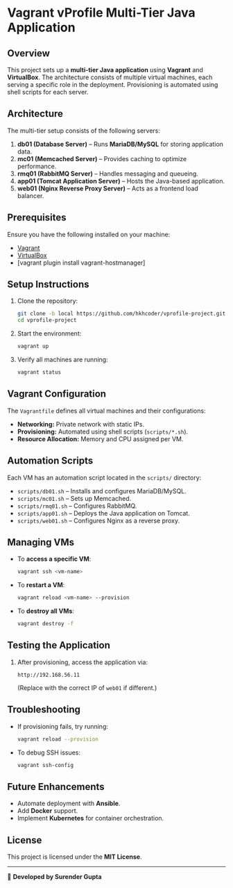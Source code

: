 # Vagrant vProfile Multi-Tier Java Application

## Overview
This project sets up a **multi-tier Java application** using **Vagrant** and **VirtualBox**. The architecture consists of multiple virtual machines, each serving a specific role in the deployment. Provisioning is automated using shell scripts for each server.

## Architecture
The multi-tier setup consists of the following servers:

1. **db01 (Database Server)** – Runs **MariaDB/MySQL** for storing application data.
2. **mc01 (Memcached Server)** – Provides caching to optimize performance.
3. **rmq01 (RabbitMQ Server)** – Handles messaging and queueing.
4. **app01 (Tomcat Application Server)** – Hosts the Java-based application.
5. **web01 (Nginx Reverse Proxy Server)** – Acts as a frontend load balancer.

## Prerequisites
Ensure you have the following installed on your machine:
- [Vagrant](https://www.vagrantup.com/downloads)
- [VirtualBox](https://www.virtualbox.org/wiki/Downloads)
- [vagrant plugin install vagrant-hostmanager]

## Setup Instructions
1. Clone the repository:
   ```sh
   git clone -b local https://github.com/hkhcoder/vprofile-project.git
   cd vprofile-project
   ```
2. Start the environment:
   ```sh
   vagrant up
   ```
3. Verify all machines are running:
   ```sh
   vagrant status
   ```

## Vagrant Configuration
The `Vagrantfile` defines all virtual machines and their configurations:

- **Networking:** Private network with static IPs.
- **Provisioning:** Automated using shell scripts (`scripts/*.sh`).
- **Resource Allocation:** Memory and CPU assigned per VM.

## Automation Scripts
Each VM has an automation script located in the `scripts/` directory:

- `scripts/db01.sh` – Installs and configures MariaDB/MySQL.
- `scripts/mc01.sh` – Sets up Memcached.
- `scripts/rmq01.sh` – Configures RabbitMQ.
- `scripts/app01.sh` – Deploys the Java application on Tomcat.
- `scripts/web01.sh` – Configures Nginx as a reverse proxy.

## Managing VMs
- To **access a specific VM**:
  ```sh
  vagrant ssh <vm-name>
  ```
- To **restart a VM**:
  ```sh
  vagrant reload <vm-name> --provision
  ```
- To **destroy all VMs**:
  ```sh
  vagrant destroy -f
  ```

## Testing the Application
1. After provisioning, access the application via:
   ```
   http://192.168.56.11
   ```
   (Replace with the correct IP of `web01` if different.)

## Troubleshooting
- If provisioning fails, try running:
  ```sh
  vagrant reload --provision
  ```
- To debug SSH issues:
  ```sh
  vagrant ssh-config
  ```

## Future Enhancements
- Automate deployment with **Ansible**.
- Add **Docker** support.
- Implement **Kubernetes** for container orchestration.

## License
This project is licensed under the **MIT License**.

---

🚀 **Developed by Surender Gupta**

